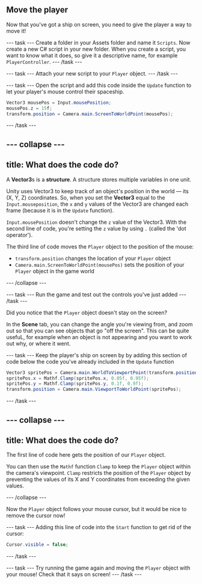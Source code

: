 ## Move the player
Now that you've got a ship on screen, you need to give the player a way to move it!

--- task ---
Create a folder in your Assets folder and name it `Scripts`. Now create a new C# script in your new folder. When you create a script, you want to know what it does, so give it a descriptive name, for example `PlayerController`. 
--- /task ---

--- task ---
Attach your new script to your `Player` object.
--- /task ---

--- task ---
Open the script and add this code inside the `Update` function to let your player's mouse control their spaceship.

```csharp
Vector3 mousePos = Input.mousePosition;  
mousePos.z = 15f;
transform.position = Camera.main.ScreenToWorldPoint(mousePos);
```
--- /task ---

--- collapse ---
---
title: What does the code do?
---

A **Vector3**s is a **structure**. A structure stores multiple variables in one unit.

Unity uses Vector3 to keep track of an object's position in the world — its (X, Y, Z) coordinates. So, when you set the **Vector3** equal to the `Input.mouseposition`, the `x` and `y` values of the Vector3 are changed each frame (because it is in the `Update` function).

`Input.mousePosition` doesn't change the `z` value of the Vector3. With the second line of code, you're setting the `z` value by using `.` (called the 'dot operator').

The third line of code moves the `Player` object to the position of the mouse:
* `transform.position` changes the location of your `Player` object
* `Camera.main.ScreenToWorldPoint(mousePos)` sets the position of your `Player` object in the game world

--- /collapse ---

--- task ---
Run the game and test out the controls you've just added
--- /task ---

Did you notice that the `Player` object doesn't stay on the screen? 

In the **Scene** tab, you can change the angle you're viewing from, and zoom out so that you can see objects that go "off the screen". This can be quite usefuL, for example when an object is not appearing and you want to work out why, or where it went.

--- task ---
Keep the player's ship on screen by by adding this section of code below the code you've already included in the `Update` function
    
```csharp
Vector3 spritePos = Camera.main.WorldToViewportPoint(transform.position);
spritePos.x = Mathf.Clamp(spritePos.x, 0.05f, 0.95f);
spritePos.y = Mathf.Clamp(spritePos.y, 0.1f, 0.9f);
transform.position = Camera.main.ViewportToWorldPoint(spritePos);
```
--- /task ---

--- collapse ---
---
title: What does the code do?
---
  
The first line of code here gets the position of our `Player` object.

You can then use the `Mathf` function `Clamp` to keep the `Player` object within the camera's viewpoint. `Clamp` restricts the position of the `Player` object by preventing the values of its X and Y coordinates from exceeding the given values.

--- /collapse ---

Now the `Player` object follows your mouse cursor, but it would be nice to remove the cursor now!

--- task ---
Adding this line of code into the `Start` function to get rid of the cursor:

```csharp
Cursor.visible = false;
```
--- /task ---

--- task ---
Try running the game again and moving the `Player` object with your mouse! Check that it says on screen!
--- /task ---
